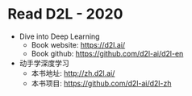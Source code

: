 # Read D2L - 2020

- Dive into Deep Learning
  - Book website: https://d2l.ai/
  - Book github: https://github.com/d2l-ai/d2l-en
- 动手学深度学习
  - 本书地址: http://zh.d2l.ai/
  - 本书项目: https://github.com/d2l-ai/d2l-zh
